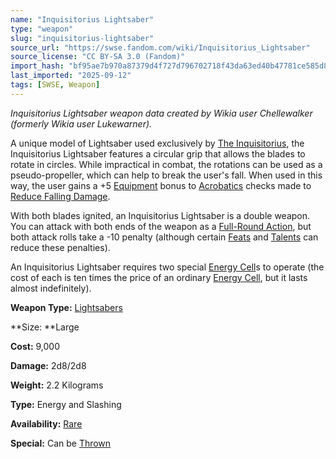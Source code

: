 ```yaml
---
name: "Inquisitorius Lightsaber"
type: "weapon"
slug: "inquisitorius-lightsaber"
source_url: "https://swse.fandom.com/wiki/Inquisitorius_Lightsaber"
source_license: "CC BY-SA 3.0 (Fandom)"
import_hash: "bf95ae7b970a87379d4f727d796702718f43da63ed40b47781ce585d8dea289f"
last_imported: "2025-09-12"
tags: [SWSE, Weapon]
---
```

*Inquisitorius Lightsaber weapon data created by Wikia user Chellewalker (formerly Wikia user Lukewarner).*

A unique model of Lightsaber used exclusively by [The Inquisitorius](https://swse.fandom.com/wiki/The_Inquisitorius), the Inquisitorius Lightsaber features a circular grip that allows the blades to rotate in circles. While impractical in combat, the rotations can be used as a pseudo-propeller, which can help to break the user's fall. When used in this way, the user gains a +5 [Equipment](https://swse.fandom.com/wiki/Equipment) bonus to [Acrobatics](https://swse.fandom.com/wiki/Acrobatics) checks made to [Reduce Falling Damage](https://swse.fandom.com/wiki/Reduce_Falling_Damage).

With both blades ignited, an Inquisitorius Lightsaber is a double weapon. You can attack with both ends of the weapon as a [Full-Round Action](https://swse.fandom.com/wiki/Full-Round_Action), but both attack rolls take a -10 penalty (although certain [Feats](https://swse.fandom.com/wiki/Feats) and [Talents](https://swse.fandom.com/wiki/Talents) can reduce these penalties).

An Inquisitorius Lightsaber requires two special [Energy Cell](https://swse.fandom.com/wiki/Energy_Cell)s to operate (the cost of each is ten times the price of an ordinary [Energy Cell](https://swse.fandom.com/wiki/Energy_Cell), but it lasts almost indefinitely).

**Weapon Type:** [Lightsabers](https://swse.fandom.com/wiki/Lightsabers) 

**Size: **Large

**Cost:** 9,000

**Damage:** 2d8/2d8

**Weight:** 2.2 Kilograms

**Type:** Energy and Slashing

**Availability:** [Rare](https://swse.fandom.com/wiki/Rare)

**Special:** Can be [Thrown](https://swse.fandom.com/wiki/Thrown)